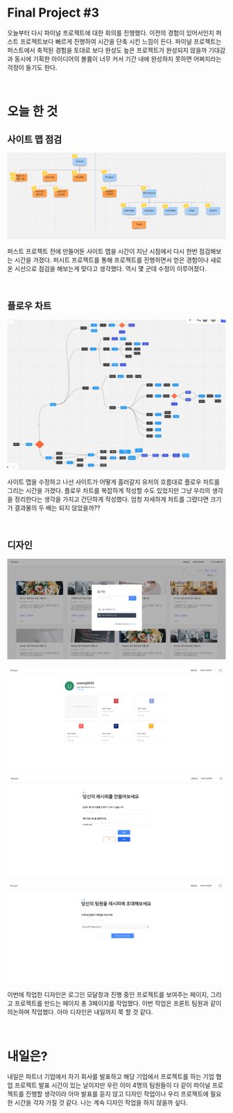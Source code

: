# Final Project #3

오늘부터 다시 파이널 프로젝트에 대한 회의를 진행했다. 이전의 경험이 있어서인지 퍼스트 프로젝트보다 빠르게 진행하여 시간을 단축 시킨 느낌이 든다. 파이널 프로젝트는 퍼스트에서 축적된 경험을 토대로 보다 완성도 높은 프로젝트가 완성되지 않을까 기대감과 동시에 기획한 아이디어의 볼륨이 너무 커서 기간 내에 완성하지 못하면 어쩌지라는 걱정이 들기도 한다.

<br />
 
# 오늘 한 것

## 사이트 맵 점검

![](./image/Final_3_1.png)

퍼스트 프로젝트 전에 만들어둔 사이트 맵을 시간이 지난 시점에서 다시 한번 점검해보는 시간을 가졌다. 퍼시트 프로젝트를 통해 프로젝트를 진행하면서 얻은 경험이나 새로운 시선으로 점검을 해보는게 맞다고 생각했다. 역시 몇 군데 수정이 이루어졌다.

<br />
 
## 플로우 차트

![](./image/Final_3_2.png)

사이트 맵을 수정하고 나선 사이트가 어떻게 흘러갈지 유저의 흐름대로 플로우 차트를 그리는 시간을 가졌다. 플로우 차트를 복잡하게 작성할 수도 있었지만 그냥 우리의 생각을 정리한다는 생각을 가지고 간단하게 작성했다. 엄청 자세하게 차트를 그렸다면 크기가 결과물의 두 배는 되지 않았을까??

<br />
 
## 디자인

![](./image/Final_3_3.png)

![](./image/Final_3_4.png)

![](./image/Final_3_5.png)

![](./image/Final_3_6.png)

이번에 작업한 디자인은 로그인 모달창과 진행 중인 프로젝트를 보여주는 페이지, 그리고 프로젝트를 만드는 페이지 총 3페이지를 작업했다. 이번 작업은 프론트 팀원과 같이 의논하며 작업했다. 아마 디자인은 내일까지 쭉 할 것 같다.

<br />
 
# 내일은?

내일은 파트너 기업에서 자기 회사를 발표하고 해당 기업에서 프로젝트를 하는 기업 협업 프로젝트 발표 시간이 있는 날이지만 우린 이미 4명의 팀원들이 다 같이 파이널 프로젝트를 진행할 생각이라 아마 발표를 듣지 않고 디자인 작업이나 우리 프로젝트에 필요한 시간을 각자 가질 것 같다. 나는 계속 디자인 작업을 하지 않을까 싶다.
